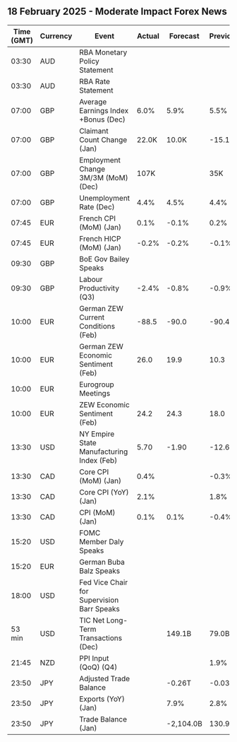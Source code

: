 ## 18 February 2025 - Moderate Impact Forex News

| Time (GMT) | Currency | Event | Actual | Forecast | Previous |
|------|----------|-------|--------|----------|----------|
| 03:30 | AUD | RBA Monetary Policy Statement |  |  |  |
| 03:30 | AUD | RBA Rate Statement |  |  |  |
| 07:00 | GBP | Average Earnings Index +Bonus (Dec) | 6.0% | 5.9% | 5.5% |
| 07:00 | GBP | Claimant Count Change (Jan) | 22.0K | 10.0K | -15.1K |
| 07:00 | GBP | Employment Change 3M/3M (MoM) (Dec) | 107K |  | 35K |
| 07:00 | GBP | Unemployment Rate (Dec) | 4.4% | 4.5% | 4.4% |
| 07:45 | EUR | French CPI (MoM) (Jan) | 0.1% | -0.1% | 0.2% |
| 07:45 | EUR | French HICP (MoM) (Jan) | -0.2% | -0.2% | -0.1% |
| 09:30 | GBP | BoE Gov Bailey Speaks |  |  |  |
| 09:30 | GBP | Labour Productivity (Q3) | -2.4% | -0.8% | -0.9% |
| 10:00 | EUR | German ZEW Current Conditions (Feb) | -88.5 | -90.0 | -90.4 |
| 10:00 | EUR | German ZEW Economic Sentiment (Feb) | 26.0 | 19.9 | 10.3 |
| 10:00 | EUR | Eurogroup Meetings |  |  |  |
| 10:00 | EUR | ZEW Economic Sentiment (Feb) | 24.2 | 24.3 | 18.0 |
| 13:30 | USD | NY Empire State Manufacturing Index (Feb) | 5.70 | -1.90 | -12.60 |
| 13:30 | CAD | Core CPI (MoM) (Jan) | 0.4% |  | -0.3% |
| 13:30 | CAD | Core CPI (YoY) (Jan) | 2.1% |  | 1.8% |
| 13:30 | CAD | CPI (MoM) (Jan) | 0.1% | 0.1% | -0.4% |
| 15:20 | USD | FOMC Member Daly Speaks |  |  |  |
| 15:20 | EUR | German Buba Balz Speaks |  |  |  |
| 18:00 | USD | Fed Vice Chair for Supervision Barr Speaks |  |  |  |
| 53 min | USD | TIC Net Long-Term Transactions (Dec) |  | 149.1B | 79.0B |
| 21:45 | NZD | PPI Input (QoQ) (Q4) |  |  | 1.9% |
| 23:50 | JPY | Adjusted Trade Balance |  | -0.26T | -0.03T |
| 23:50 | JPY | Exports (YoY) (Jan) |  | 7.9% | 2.8% |
| 23:50 | JPY | Trade Balance (Jan) |  | -2,104.0B | 130.9B |
